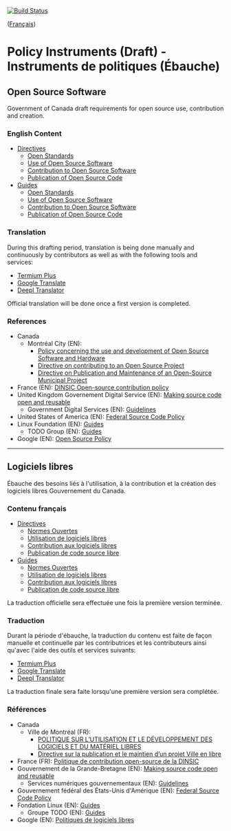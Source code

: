 [![Build Status](https://travis-ci.com/canada-ca/open-source-logiciel-libre.svg?branch=master)](https://travis-ci.com/canada-ca/open-source-logiciel-libre)

([Français](#logiciels-libres))

# Policy Instruments (Draft) - Instruments de politiques (Ébauche)

## Open Source Software

Government of Canada draft requirements for open source use, contribution and creation.

### English Content

* [Directives](en/directives)
  * [Open Standards](en/directives/open-standards.md)
  * [Use of Open Source Software](en/directives/open-source-software.md)
  * [Contribution to Open Source Software](en/directives/contributing-to-open-source-software.md)
  * [Publication of Open Source Code](en/directives/publishing-open-source-code.md)
* [Guides](en/guides)
  * [Open Standards](en/guides/open-standards.md)
  * [Use of Open Source Software](en/guides/open-source-software.md)
  * [Contribution to Open Source Software](en/guides/contributing-to-open-source-software.md)
  * [Publication of Open Source Code](en/guides/publishing-open-source-code.md)

### Translation

During this drafting period, translation is being done manually and continuously by contributors as well as with the following tools and services:

* [Termium Plus](http://www.btb.termiumplus.gc.ca/)
* [Google Translate](https://translate.google.com/)
* [Deepl Translator](https://www.deepl.com/translator)

Official translation will be done once a first version is completed.

### References

* Canada
  * Montréal City (EN):
    * [Policy concerning the use and development of Open Source Software and Hardware](https://github.com/VilledeMontreal/politique-libre/blob/master/Politique/PolitiqueDuLibre.md#english-version)
    * [Directive on contributing to an Open Source Project](https://github.com/VilledeMontreal/politique-libre/blob/master/Directives/ContributionAProjetLibre.md#english-version)
    * [Directive on Publication and Maintenance of an Open-Source Municipal Project](https://github.com/VilledeMontreal/politique-libre/blob/master/Directives/PublicationProjetVille.md#english-version)
* France (EN): [DINSIC Open-source contribution policy](https://disic.github.io/politique-de-contribution-open-source/en/)
* United Kingdom Governement Digital Service (EN): [Making source code open and reusable](https://www.gov.uk/service-manual/technology/making-source-code-open-and-reusable)
  * Government Digital Services (EN): [Guidelines](http://gds-operations.github.io/guidelines/)
* United States of America (EN): [Federal Source Code Policy](https://sourcecode.cio.gov/)
* Linux Foundation (EN): [Guides](https://www.linuxfoundation.org/resources/open-source-guides/)
  * TODO Group (EN): [Guides](https://todogroup.org/guides/)
* Google (EN): [Open Source Policy](https://opensource.google.com/docs/)

---

## Logiciels libres

Ébauche des besoins liés à l'utilisation, à la contribution et la création des logiciels libres Gouvernement du Canada.

### Contenu français

* [Directives](fr/directives)
  * [Normes Ouvertes](fr/directives/normes-ouvertes.md)
  * [Utilisation de logiciels libres](fr/directives/logiciels-libres.md)
  * [Contribution aux logiciels libres](fr/directives/contribution-à-des-logiciels-libres.md)
  * [Publication de code source libre](fr/directives/publication-code-source-ouvert.md)
* [Guides](fr/guides)
  * [Normes Ouvertes](fr/guides/normes-ouvertes.md)
  * [Utilisation de logiciels libres](fr/guides/logiciels-libres.md)
  * [Contribution aux logiciels libres](fr/guides/contribution-à-des-logiciels-libres.md)
  * [Publication de code source libre](fr/guides/publication-code-source-ouvert.md)

La traduction officielle sera effectuée une fois la première version terminée.

### Traduction

Durant la période d'ébauche, la traduction du contenu est faite de façon manuelle et continuelle par les contributrices et les contributeurs ainsi qu'avec l'aide des outils et services suivants:

* [Termium Plus](http://www.btb.termiumplus.gc.ca/)
* [Google Translate](https://translate.google.com/)
* [Deepl Translator](https://www.deepl.com/translator)

La traduction finale sera faite lorsqu'une première version sera complétée.

### Références

* Canada
  * Ville de Montréal (FR):
    * [POLITIQUE SUR L’UTILISATION ET LE DÉVELOPPEMENT DES LOGICIELS ET DU MATÉRIEL LIBRES](https://github.com/VilledeMontreal/politique-libre/blob/master/Politique/PolitiqueDuLibre.md)
    * [Directive sur la publication et le maintien d’un projet Ville en libre](https://github.com/VilledeMontreal/politique-libre/tree/master/Directives)
* France (FR): [Politique de contribution open-source de la DINSIC](https://disic.github.io/politique-de-contribution-open-source)
* Gouvernement de la Grande-Bretagne (EN): [Making source code open and reusable](https://www.gov.uk/service-manual/technology/making-source-code-open-and-reusable)
  * Services numériques gouvernementaux (EN): [Guidelines](http://gds-operations.github.io/guidelines/)
* Gouvernement fédéral des États-Unis d'Amérique (EN): [Federal Source Code Policy](https://sourcecode.cio.gov/)
* Fondation Linux (EN): [Guides](https://www.linuxfoundation.org/resources/open-source-guides/)
  * Groupe TODO (EN): [Guides](https://todogroup.org/guides/)
* Google (EN): [Politiques de logiciels libres](https://opensource.google.com/docs/)
